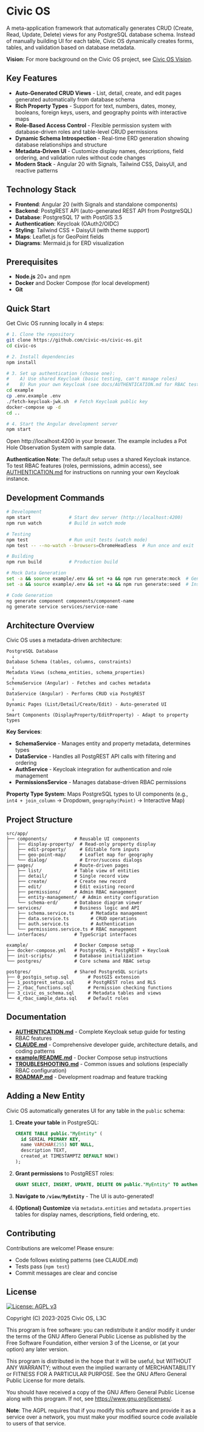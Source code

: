 # Civic OS

A meta-application framework that automatically generates CRUD (Create, Read, Update, Delete) views for any PostgreSQL database schema. Instead of manually building UI for each table, Civic OS dynamically creates forms, tables, and validation based on database metadata.

**Vision**: For more background on the Civic OS project, see [Civic OS Vision](https://github.com/civic-os/vision).

## Key Features

- **Auto-Generated CRUD Views** - List, detail, create, and edit pages generated automatically from database schema
- **Rich Property Types** - Support for text, numbers, dates, money, booleans, foreign keys, users, and geography points with interactive maps
- **Role-Based Access Control** - Flexible permission system with database-driven roles and table-level CRUD permissions
- **Dynamic Schema Introspection** - Real-time ERD generation showing database relationships and structure
- **Metadata-Driven UI** - Customize display names, descriptions, field ordering, and validation rules without code changes
- **Modern Stack** - Angular 20 with Signals, Tailwind CSS, DaisyUI, and reactive patterns

## Technology Stack

- **Frontend**: Angular 20 (with Signals and standalone components)
- **Backend**: PostgREST API (auto-generated REST API from PostgreSQL)
- **Database**: PostgreSQL 17 with PostGIS 3.5
- **Authentication**: Keycloak (OAuth2/OIDC)
- **Styling**: Tailwind CSS + DaisyUI (with theme support)
- **Maps**: Leaflet.js for GeoPoint fields
- **Diagrams**: Mermaid.js for ERD visualization

## Prerequisites

- **Node.js** 20+ and npm
- **Docker** and Docker Compose (for local development)
- **Git**

## Quick Start

Get Civic OS running locally in 4 steps:

```bash
# 1. Clone the repository
git clone https://github.com/civic-os/civic-os.git
cd civic-os

# 2. Install dependencies
npm install

# 3. Set up authentication (choose one):
#    A) Use shared Keycloak (basic testing, can't manage roles)
#    B) Run your own Keycloak (see docs/AUTHENTICATION.md for RBAC testing)
cd example
cp .env.example .env
./fetch-keycloak-jwk.sh  # Fetch Keycloak public key
docker-compose up -d
cd ..

# 4. Start the Angular development server
npm start
```

Open http://localhost:4200 in your browser. The example includes a Pot Hole Observation System with sample data.

**Authentication Note**: The default setup uses a shared Keycloak instance. To test RBAC features (roles, permissions, admin access), see [AUTHENTICATION.md](./docs/AUTHENTICATION.md) for instructions on running your own Keycloak instance.

## Development Commands

```bash
# Development
npm start              # Start dev server (http://localhost:4200)
npm run watch          # Build in watch mode

# Testing
npm test               # Run unit tests (watch mode)
npm test -- --no-watch --browsers=ChromeHeadless  # Run once and exit

# Building
npm run build          # Production build

# Mock Data Generation
set -a && source example/.env && set +a && npm run generate:mock  # Generate SQL
set -a && source example/.env && set +a && npm run generate:seed  # Insert into DB

# Code Generation
ng generate component components/component-name
ng generate service services/service-name
```

## Architecture Overview

Civic OS uses a metadata-driven architecture:

```
PostgreSQL Database
  ↓
Database Schema (tables, columns, constraints)
  ↓
Metadata Views (schema_entities, schema_properties)
  ↓
SchemaService (Angular) - Fetches and caches metadata
  ↓
DataService (Angular) - Performs CRUD via PostgREST
  ↓
Dynamic Pages (List/Detail/Create/Edit) - Auto-generated UI
  ↓
Smart Components (DisplayProperty/EditProperty) - Adapt to property types
```

**Key Services**:
- **SchemaService** - Manages entity and property metadata, determines types
- **DataService** - Handles all PostgREST API calls with filtering and ordering
- **AuthService** - Keycloak integration for authentication and role management
- **PermissionsService** - Manages database-driven RBAC permissions

**Property Type System**: Maps PostgreSQL types to UI components (e.g., `int4 + join_column` → Dropdown, `geography(Point)` → Interactive Map)

## Project Structure

```
src/app/
├── components/          # Reusable UI components
│   ├── display-property/  # Read-only property display
│   ├── edit-property/     # Editable form inputs
│   ├── geo-point-map/     # Leaflet map for geography
│   └── dialog/            # Error/success dialogs
├── pages/               # Route-driven pages
│   ├── list/            # Table view of entities
│   ├── detail/          # Single record view
│   ├── create/          # Create new record
│   ├── edit/            # Edit existing record
│   ├── permissions/     # Admin RBAC management
│   ├── entity-management/  # Admin entity configuration
│   └── schema-erd/      # Database diagram viewer
├── services/            # Business logic and API
│   ├── schema.service.ts      # Metadata management
│   ├── data.service.ts        # CRUD operations
│   ├── auth.service.ts        # Authentication
│   └── permissions.service.ts # RBAC management
└── interfaces/          # TypeScript interfaces

example/                 # Docker Compose setup
├── docker-compose.yml   # PostgreSQL + PostgREST + Keycloak
├── init-scripts/        # Database initialization
└── postgres/            # Core schema and RBAC setup

postgres/                # Shared PostgreSQL scripts
├── 0_postgis_setup.sql       # PostGIS extension
├── 1_postgrest_setup.sql     # PostgREST roles and RLS
├── 2_rbac_functions.sql      # Permission checking functions
├── 3_civic_os_schema.sql     # Metadata tables and views
└── 4_rbac_sample_data.sql    # Default roles
```

## Documentation

- **[AUTHENTICATION.md](./docs/AUTHENTICATION.md)** - Complete Keycloak setup guide for testing RBAC features
- **[CLAUDE.md](./CLAUDE.md)** - Comprehensive developer guide, architecture details, and coding patterns
- **[example/README.md](./example/README.md)** - Docker Compose setup instructions
- **[TROUBLESHOOTING.md](./docs/TROUBLESHOOTING.md)** - Common issues and solutions (especially RBAC configuration)
- **[ROADMAP.md](./docs/ROADMAP.md)** - Development roadmap and feature tracking

## Adding a New Entity

Civic OS automatically generates UI for any table in the `public` schema:

1. **Create your table** in PostgreSQL:
   ```sql
   CREATE TABLE public."MyEntity" (
     id SERIAL PRIMARY KEY,
     name VARCHAR(255) NOT NULL,
     description TEXT,
     created_at TIMESTAMPTZ DEFAULT NOW()
   );
   ```

2. **Grant permissions** to PostgREST roles:
   ```sql
   GRANT SELECT, INSERT, UPDATE, DELETE ON public."MyEntity" TO authenticated;
   ```

3. **Navigate to `/view/MyEntity`** - The UI is auto-generated!

4. **(Optional) Customize** via `metadata.entities` and `metadata.properties` tables for display names, descriptions, field ordering, etc.

## Contributing

Contributions are welcome! Please ensure:
- Code follows existing patterns (see CLAUDE.md)
- Tests pass (`npm test`)
- Commit messages are clear and concise

## License

[![License: AGPL v3](https://img.shields.io/badge/License-AGPL_v3-blue.svg)](https://www.gnu.org/licenses/agpl-3.0)

Copyright (C) 2023-2025 Civic OS, L3C

This program is free software: you can redistribute it and/or modify it under the terms of the GNU Affero General Public License as published by the Free Software Foundation, either version 3 of the License, or (at your option) any later version.

This program is distributed in the hope that it will be useful, but WITHOUT ANY WARRANTY; without even the implied warranty of MERCHANTABILITY or FITNESS FOR A PARTICULAR PURPOSE. See the GNU Affero General Public License for more details.

You should have received a copy of the GNU Affero General Public License along with this program. If not, see <https://www.gnu.org/licenses/>.

**Note**: The AGPL requires that if you modify this software and provide it as a service over a network, you must make your modified source code available to users of that service.
